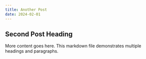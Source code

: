 ```yaml
---
title: Another Post
date: 2024-02-01
---
```


## Second Post Heading

More content goes here. This markdown file demonstrates multiple headings and paragraphs.
